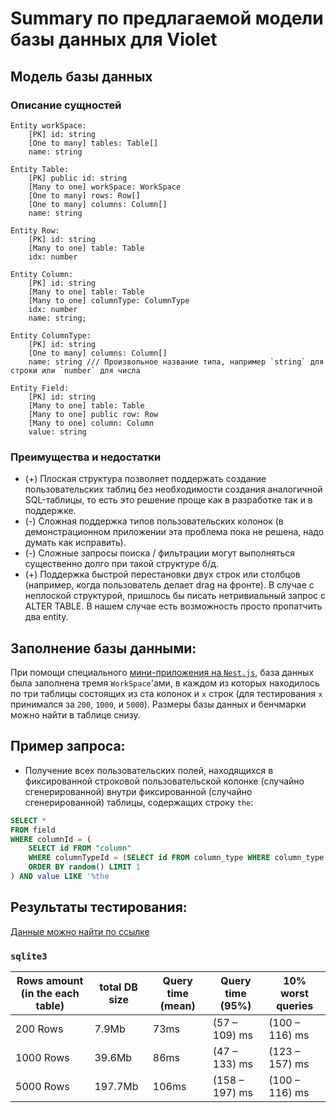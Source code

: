 # Summary по предлагаемой модели базы данных для Violet

## Модель базы данных

### Описание сущностей
```
Entity workSpace:
    [PK] id: string
    [One to many] tables: Table[]
    name: string
    
Entity Table:
    [PK] public id: string
    [Many to one] workSpace: WorkSpace
    [One to many] rows: Row[]
    [One to many] columns: Column[]
    name: string
    
Entity Row:
    [PK] id: string
    [Many to one] table: Table
    idx: number

Entity Column:
    [PK] id: string
    [Many to one] table: Table
    [Many to one] columnType: ColumnType
    idx: number
    name: string;

Entity ColumnType:
    [PK] id: string
    [One to many] columns: Column[]
    name: string /// Произвольное название типа, например `string` для строки или `number` для числа

Entity Field:
    [PK] id: string
    [Many to one] table: Table
    [Many to one] public row: Row
    [Many to one] column: Column
    value: string
```

### Преимущества и недостатки
+ (+) Плоская структура позволяет поддержать создание пользовательских таблиц без необходимости создания аналогичной SQL-таблицы, то есть это решение проще как в разработке так и в поддержке.
+ (-) Сложная поддержка типов пользовательских колонок (в демонстрационном приложении эта проблема пока не решена, надо думать как исправить).
+ (-) Сложные запросы поиска / фильтрации могут выполняться существенно долго при такой структуре б/д.
+ (+) Поддержка быстрой перестановки двух строк или столбцов (например, когда пользователь делает drag на фронте). В случае с неплоской структурой, пришлось бы писать нетривиальный запрос с ALTER TABLE. В нашем случае есть возможность просто пропатчить два entity.

## Заполнение базы данными:
При помощи специального [мини-приложения на `Nest.js`](https://github.com/Costello1329/violet-db-model-test), база данных была заполнена тремя `WorkSpace`'ами, в каждом из которых находилось по три таблицы состоящих из ста колонок и `x` строк (для тестирования `x` принимался за `200`, `1000`, и `5000`). Размеры базы данных и бенчмарки можно найти в таблице снизу.

## Пример запроса:
+ Получение всех пользовательских полей, находящихся в фиксированной строковой пользовательской колонке (случайно сгенерированной) внутри фиксированной (случайно сгенерированной) таблицы, содержащих строку `the`:
```SQL
SELECT *
FROM field
WHERE columnId = (
    SELECT id FROM "column"
    WHERE columnTypeId = (SELECT id FROM column_type WHERE column_type.name = 'string')
    ORDER BY random() LIMIT 1
) AND value LIKE '%the
```

## Результаты тестирования:
[Данные можно найти по ссылке](https://pastebin.com/vpmzfi3e)
### `sqlite3`
| Rows amount (in the each table) | total DB size | Query time (mean)  | Query time (95%) | 10% worst queries |
| ------------------------------- | ------------- | ------------------ | ---------------- | ----------------- |
| 200 Rows                        | 7.9Mb         | 73ms               | (57 – 109) ms    | (100 – 116) ms    |
| 1000 Rows                       | 39.6Mb        | 86ms               | (47 – 133) ms    | (123 – 157) ms    |
| 5000 Rows                       | 197.7Mb       | 106ms               | (158 – 197) ms    | (100 – 116) ms    |

